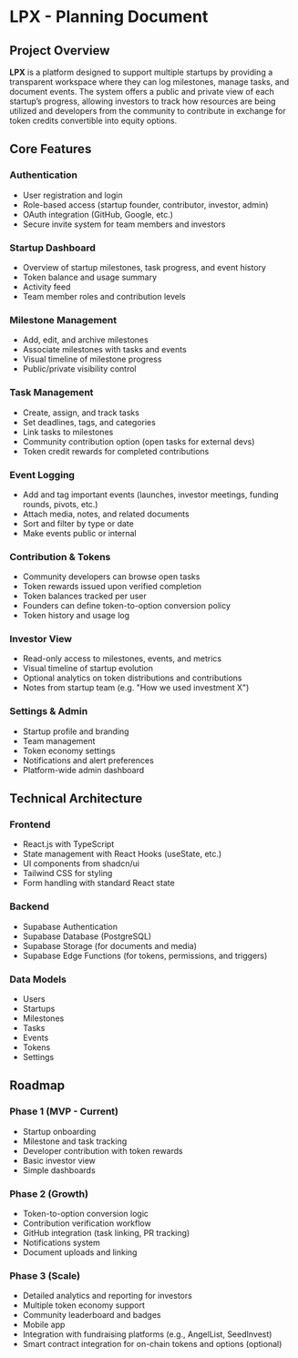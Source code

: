 # LPX - Planning Document

## Project Overview

**LPX** is a platform designed to support multiple startups by providing a transparent workspace where they can log milestones, manage tasks, and document events. The system offers a public and private view of each startup’s progress, allowing investors to track how resources are being utilized and developers from the community to contribute in exchange for token credits convertible into equity options.

## Core Features

### Authentication

* User registration and login
* Role-based access (startup founder, contributor, investor, admin)
* OAuth integration (GitHub, Google, etc.)
* Secure invite system for team members and investors

### Startup Dashboard

* Overview of startup milestones, task progress, and event history
* Token balance and usage summary
* Activity feed
* Team member roles and contribution levels

### Milestone Management

* Add, edit, and archive milestones
* Associate milestones with tasks and events
* Visual timeline of milestone progress
* Public/private visibility control

### Task Management

* Create, assign, and track tasks
* Set deadlines, tags, and categories
* Link tasks to milestones
* Community contribution option (open tasks for external devs)
* Token credit rewards for completed contributions

### Event Logging

* Add and tag important events (launches, investor meetings, funding rounds, pivots, etc.)
* Attach media, notes, and related documents
* Sort and filter by type or date
* Make events public or internal

### Contribution & Tokens

* Community developers can browse open tasks
* Token rewards issued upon verified completion
* Token balances tracked per user
* Founders can define token-to-option conversion policy
* Token history and usage log

### Investor View

* Read-only access to milestones, events, and metrics
* Visual timeline of startup evolution
* Optional analytics on token distributions and contributions
* Notes from startup team (e.g. "How we used investment X")

### Settings & Admin

* Startup profile and branding
* Team management
* Token economy settings
* Notifications and alert preferences
* Platform-wide admin dashboard

## Technical Architecture

### Frontend

* React.js with TypeScript
* State management with React Hooks (useState, etc.)
* UI components from shadcn/ui
* Tailwind CSS for styling
* Form handling with standard React state

### Backend

* Supabase Authentication
* Supabase Database (PostgreSQL)
* Supabase Storage (for documents and media)
* Supabase Edge Functions (for tokens, permissions, and triggers)

### Data Models

* Users
* Startups
* Milestones
* Tasks
* Events
* Tokens
* Settings

## Roadmap

### Phase 1 (MVP - Current)

* Startup onboarding
* Milestone and task tracking
* Developer contribution with token rewards
* Basic investor view
* Simple dashboards

### Phase 2 (Growth)

* Token-to-option conversion logic
* Contribution verification workflow
* GitHub integration (task linking, PR tracking)
* Notifications system
* Document uploads and linking

### Phase 3 (Scale)

* Detailed analytics and reporting for investors
* Multiple token economy support
* Community leaderboard and badges
* Mobile app
* Integration with fundraising platforms (e.g., AngelList, SeedInvest)
* Smart contract integration for on-chain tokens and options (optional)